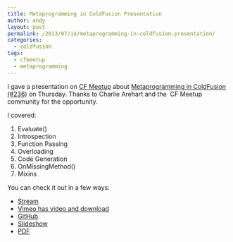 ```yaml
---
title: Metaprogramming in ColdFusion Presentation
author: andy
layout: post
permalink: /2013/07/14/metaprogramming-in-coldfusion-presentation/
categories:
  - coldfusion
tags:
  - cfmeetup
  - metaprogramming
---
```

I gave a presentation on <a href="http://www.meetup.com/coldfusionmeetup/" target="_blank">CF Meetup</a> about <a href="http://www.meetup.com/coldfusionmeetup/pages/Recordings_of_the_ColdFusion_Meetup_2013/" target="_blank">Metaprogramming in ColdFusion (#236)</a> on Thursday. Thanks to Charlie Arehart and the  CF Meetup community for the opportunity.

I covered:

  1. Evaluate()
  2. Introspection
  3. Function Passing
  4. Overloading
  5. Code Generation
  6. OnMissingMethod()
  7. Mixins

You can check it out in a few ways:

  * <a href="http://experts.adobeconnect.com/p76g9acxirl/" target="_blank">Stream </a>
  * <a href="http://vimeo.com/70217617" target="_blank">Vimeo has video and download</a>
  * <a href="https://github.com/athill/cfmeta/" target="_blank">GitHub</a>
  * <a href="http://andyhill.us/portfolio/cfmeta/" target="_blank">Slideshow </a>
  * <a href="http://andyhill.us/portfolio/cfmeta/slideshow.pdf" target="_blank">PDF</a>

&nbsp;
